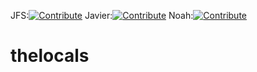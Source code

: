 JFS:[![Contribute](https://www.eclipse.org/che/contribute.svg)](https://devspaces.apps.sandbox-m2.ll9k.p1.openshiftapps.com//#https://github.com/BT-jschubert/test-che/?che-editor=https://raw.githubusercontent.com/che-incubator/jetbrains-editor-images/main/devfiles/next/che-pycharm/2020.3.5-next.yaml)
Javier:[![Contribute](https://www.eclipse.org/che/contribute.svg)](https://172.17.0.3.nip.io//#https://github.com/brain-tec/thelocals/tree/16.0.che?che-editor=che-incubator/che-pycharm/latest)
Noah:[![Contribute](https://www.eclipse.org/che/contribute.svg)](https://devspaces.apps.sandbox-m2.ll9k.p1.openshiftapps.com//#https://github.com/brain-tec/thelocals/tree/16.0.che?che-editor=che-incubator/che-pycharm/latest)
# thelocals
